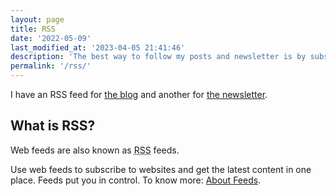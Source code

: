 ```yaml
---
layout: page
title: RSS
date: '2022-05-09'
last_modified_at: '2023-04-05 21:41:46'
description: 'The best way to follow my posts and newsletter is by subscribing to the RSS feed (latest 20 posts) by copying the URLs below into a news reader.'
permalink: '/rss/'
---
```

I have an RSS feed for <a href="/feed.xml">the blog</a> and another for <a href="/newsletter.xml">the newsletter</a>.

## What is RSS?

Web feeds are also known as <abbr title="RDF Site Summary or Really Simple Syndication">RSS</abbr> feeds.

Use web feeds to subscribe to websites and get the latest content in one place. Feeds put you in control. To know more: [About Feeds](https://aboutfeeds.com/).